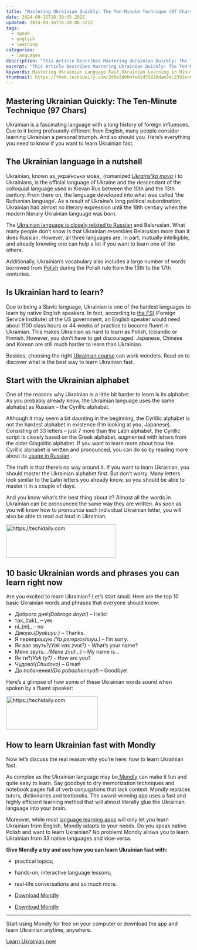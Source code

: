 ```yaml
---
title: "Mastering Ukrainian Quickly: The Ten-Minute Technique (97 Chars)"
date: 2024-09-15T16:39:45.292Z
updated: 2024-09-16T16:20:06.521Z
tags:
  - speak
  - english
  - learning
categories:
  - languages
description: "This Article Describes Mastering Ukrainian Quickly: The Ten-Minute Technique (97 Chars)"
excerpt: "This Article Describes Mastering Ukrainian Quickly: The Ten-Minute Technique (97 Chars)"
keywords: Mastering Ukrainian Language Fast,Ukrainian Learning in Minutes,Efficient Ukranian Study Method,Quick Ukrainian Proficiency Guide,Shortcut to Fluency in Ukrainian,Ten-Minute Ukrainian Accent Training,Rapid Acquisition of Ukrainian Skills
thumbnail: https://thmb.techidaily.com/2d6e3d004fe41d35820dae54c2391ec61920df6e01f9e64b7d28d591e44b8418.png
---
```


## Mastering Ukrainian Quickly: The Ten-Minute Technique (97 Chars)

 Ukrainian is a fascinating language with a long history of foreign influences. Due to it being profoundly different from English, many people consider learning Ukrainian a personal triumph. And so should you. Here’s everything you need to know if you want to learn Ukrainian fast.

## The Ukrainian language in a nutshell

 Ukrainian, known as_украї́нська мо́ва_ (romanized:[_Ukraïns’ka mova_](https://www.britannica.com/topic/Ukrainian-language) ) to Ukrainians, is the official language of Ukraine and the descendant of the colloquial language used in Kievan Rus between the 10th and the 13th century. From there on, the language developed into what was called ‘the Ruthenian language’. As a result of Ukraine’s long political subordination, Ukrainian had almost no literary expression until the 18th century when the modern literary Ukrainian language was born.

 The [Ukrainian language is closely related to Russian](https://shop.mondly.com/affiliate.php?ACCOUNT=ATISTUDI&AFFILIATE=108875&PATH=https://www.mondly.com?AFFILIATE=108875) and Belarusian. What many people don’t know is that Ukrainian resembles Belarusian more than it does Russian. However, all three languages are, in part, mutually intelligible, and already knowing one can help a lot if you want to learn one of the others.

 Additionally, Ukrainian’s vocabulary also includes a large number of words borrowed from [Polish](https://shop.mondly.com/affiliate.php?ACCOUNT=ATISTUDI&AFFILIATE=108875&PATH=https://www.mondly.com?AFFILIATE=108875) during the Polish rule from the 13th to the 17th centuries.

## Is Ukrainian hard to learn?

 Due to being a Slavic language, Ukrainian is one of the hardest languages to learn by native English speakers. In fact, according to [the FSI](https://www.state.gov/foreign-language-training/) (Foreign Service Institute) of the US government, an English speaker would need about 1100 class hours or 44 weeks of practice to become fluent in Ukrainian. This makes Ukrainian as hard to learn as Polish, Icelandic or Finnish. However, you don’t have to get discouraged. Japanese, Chinese and Korean are still much harder to learn than Ukrainian.

 Besides, choosing the right [Ukrainian course](https://app.adjust.io/5ixfg4k?campaign=blog-post-id-6604&fallback=https%3A%2F%2Fapp.mondly.com?avangate%5Fsrc=blog-post-id-6604?mother%5Flang=en%5Fus?target%5Flang=ua&redirect%5Fandroid=https%3A%2F%2Fplay.google.com%2Fstore%2Fapps%2Fdetails%3Fid%3Dcom.atistudios.mondly.languages&redirect%5Fios=https%3A%2F%2Fitunes.apple.com%2Fapp%2Fid987873536&redirect%5Fmacos=https%3A%2F%2Fapp.mondly.com?avangate%5Fsrc=blog-post-id-6604?mother%5Flang=en%5Fus?target%5Flang=ua) can work wonders. Read on to discover what is the best way to learn Ukrainian fast.

## Start with the Ukrainian alphabet

 One of the reasons why Ukrainian is a little bit harder to learn is its alphabet. As you probably already know, the Ukrainian language uses the same alphabet as Russian – the Cyrillic alphabet.

 Although it may seem a bit daunting in the beginning, the Cyrillic alphabet is not the hardest alphabet in existence (I’m looking at you, Japanese). Consisting of 33 letters – just 7 more than the Latin alphabet, the Cyrillic script is closely based on the Greek alphabet, augmented with letters from the older Glagolitic alphabet. If you want to learn more about how the Cyrillic alphabet is written and pronounced, you can do so by reading more about its [usage in Russian](https://shop.mondly.com/affiliate.php?ACCOUNT=ATISTUDI&AFFILIATE=108875&PATH=https://www.mondly.com?AFFILIATE=108875) .

 The truth is that there’s no way around it. If you want to learn Ukrainian, you should master the Ukrainian alphabet first. But don’t worry. Many letters look similar to the Latin letters you already know, so you should be able to master it in a couple of days.

 And you know what’s the best thing about it? Almost all the words in Ukrainian can be pronounced the same way they are written. As soon as you will know how to pronounce each individual Ukrainian letter, you will also be able to read out loud in Ukrainian.

<!-- affiliate ads begin -->
<a href="https://aligracehair.sjv.io/c/5597632/2135413/19272" target="_top" id="2135413">
  <img src="//a.impactradius-go.com/display-ad/19272-2135413" border="0" alt="https://techidaily.com" width="300" height="90"/>
</a>
<img height="0" width="0" src="https://aligracehair.sjv.io/i/5597632/2135413/19272" style="position:absolute;visibility:hidden;" border="0" />
<!-- affiliate ads end -->

## 10 basic Ukrainian words and phrases you can learn right now

 Are you excited to learn Ukrainian? Let’s start small. Here are the top 10 basic Ukrainian words and phrases that everyone should know:

* Доброго дня!_(Dobrogo dnya!)_ – Hello!
* так_(tak)_ – yes
* ні_(ni)_ – no
* Дякую._(Dyakuyu.)_ – Thanks.
* Я перепрошую._(Ya pereproshuyu.)_ – I’m sorry.
* Як вас звуть?_(Yak vas zvut?)_ – What’s your name?
* Мене звуть…_(Mene zvut…)_ – My name is…
* Як ти?_(Yak ty?)_ – How are you?
* Чудово!_(Chudovo)_ – Great!
* До побачення!_(Do pobachennya!)_ – Goodbye!

 Here’s a glimpse of how some of these Ukrainian words sound when spoken by a fluent speaker:

<!-- affiliate ads begin -->
<a href="https://bluettius.sjv.io/c/5597632/2139120/17108" target="_top" id="2139120">
  <img src="//a.impactradius-go.com/display-ad/17108-2139120" border="0" alt="https://techidaily.com" width="250" height="90"/>
</a>
<img height="0" width="0" src="https://bluettius.sjv.io/i/5597632/2139120/17108" style="position:absolute;visibility:hidden;" border="0" />
<!-- affiliate ads end -->

## How to learn Ukrainian fast with Mondly

 Now let’s discuss the real reason why you’re here: how to learn Ukrainian fast.

 As complex as the Ukrainian language may be,[Mondly](https://app.adjust.io/5ixfg4k?campaign=blog-post-id-6604&fallback=https%3A%2F%2Fapp.mondly.com?avangate%5Fsrc=blog-post-id-6604?mother%5Flang=en%5Fus?target%5Flang=ua&redirect%5Fandroid=https%3A%2F%2Fplay.google.com%2Fstore%2Fapps%2Fdetails%3Fid%3Dcom.atistudios.mondly.languages&redirect%5Fios=https%3A%2F%2Fitunes.apple.com%2Fapp%2Fid987873536&redirect%5Fmacos=https%3A%2F%2Fapp.mondly.com?avangate%5Fsrc=blog-post-id-6604?mother%5Flang=en%5Fus?target%5Flang=ua) can make it fun and quite easy to learn. Say goodbye to dry memorization techniques and notebook pages full of verb conjugations that lack context. Mondly replaces tutors, dictionaries and textbooks. The award-winning app uses a fast and highly efficient learning method that will almost literally glue the Ukrainian language into your brain.

 Moreover, while most [language learning apps](https://shop.mondly.com/affiliate.php?ACCOUNT=ATISTUDI&AFFILIATE=108875&PATH=https://www.mondly.com?AFFILIATE=108875) will only let you learn Ukrainian from English, Mondly adapts to your needs. Do you speak native Polish and want to learn Ukrainian? No problem! Mondly allows you to learn Ukrainian from 33 native languages and vice-versa.

 **Give Mondly a try and see how you can learn Ukrainian fast with:**

* practical topics;
* hands-on, interactive language lessons;
* real-life conversations and so much more.

* [Download Mondly](https://www.facebook.com/sharer/sharer.php?u=https%3A%2F%2Fwww.mondly.com%2Fblog%2Flearn-ukrainian-fast%2F&t=How+to+Learn+Ukrainian+Fast+in+Just+10+Minutes+a+Day "Share on Facebook")
* [Download Mondly](https://shop.mondly.com/affiliate.php?ACCOUNT=ATISTUDI&AFFILIATE=108875&PATH=https://www.mondly.com?AFFILIATE=108875)

---

 Start using Mondly for free on your computer or download the app and learn Ukrainian anytime, anywhere.

[Learn Ukrainian now](https://adjt.mondly.com/5ixfg4k?campaign=blog-post-id-6604&fallback=https%3A%2F%2Fapp.mondly.com%3Futm%5Fmedium%3Dblog%5Fblog-post-id-6604%26utm%5Fsource%3Dblog-post-id-6604&redirect%5Fmacos=https%3A%2F%2Fapp.mondly.com%3Futm%5Fmedium%3Dblog%5Fblog-post-id-6604%26utm%5Fsource%3Dblog-post-id-6604&redirect%5Fandroid=https%3A%2F%2Fplay.google.com%2Fstore%2Fapps%2Fdetails%3Fid%3Dcom.atistudios.mondly.languages%3Futm%5Fmedium%3Dblog%5Fblog-post-id-6604%26utm%5Fsource%3Dblog-post-id-6604&redirect%5Fios=https%3A%2F%2Fapps.apple.com%2Fapp%2Fapple-store%2Fid987873536%3Fpt%3D78954800%26ct%3Dblog-post-id-6604%26mt%3D8 "Learn Ukrainian now")

<ins class="adsbygoogle"
     style="display:block"
     data-ad-format="autorelaxed"
     data-ad-client="ca-pub-7571918770474297"
     data-ad-slot="1223367746"></ins>

<ins class="adsbygoogle"
     style="display:block"
     data-ad-client="ca-pub-7571918770474297"
     data-ad-slot="8358498916"
     data-ad-format="auto"
     data-full-width-responsive="true"></ins>




